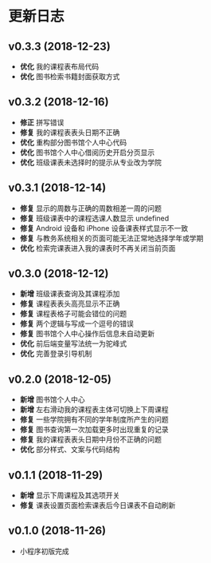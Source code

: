 # 更新日志

## v0.3.3 (2018-12-23)
- **优化** 我的课程表布局代码
- **优化** 图书检索书籍封面获取方式

## v0.3.2 (2018-12-16)
- **修正** 拼写错误
- **修复** 我的课程表表头日期不正确
- **优化** 重构部分图书馆个人中心代码
- **优化** 图书馆个人中心借阅历史开启分页显示
- **优化** 班级课表未选择时的提示从专业改为学院

## v0.3.1 (2018-12-14)
- **修复** 显示的周数与正确的周数相差一周的问题
- **修复** 班级课表中的课程选课人数显示 undefined
- **修复** Android 设备和 iPhone 设备课表样式显示不一致
- **修复** 与教务系统相关的页面可能无法正常地选择学年或学期
- **优化** 检索完课表进入我的课表时不再关闭当前页面

## v0.3.0 (2018-12-12)
- **新增** 班级课表查询及其课程添加
- **修复** 课程表表头高亮显示不正确
- **修复** 课程表格子可能会错位的问题
- **修复** 两个逻辑与写成一个逗号的错误
- **修复** 图书馆个人中心操作后信息未自动更新
- **优化** 前后端变量写法统一为驼峰式
- **优化** 完善登录引导机制

## v0.2.0 (2018-12-05)
- **新增** 图书馆个人中心
- **新增** 左右滑动我的课程表主体可切换上下周课程
- **修复** 一些学院拥有不同的学年制度所产生的问题
- **修复** 图书查询第一次加载更多时出现重复的记录
- **修复** 我的课程表表头日期中月份不正确的问题
- **优化** 部分样式、文案与代码结构

## v0.1.1 (2018-11-29)
- **新增** 显示下周课程及其选项开关
- **修复** 课表设置页面检索课表后今日课表不自动刷新

## v0.1.0 (2018-11-26)
- 小程序初版完成